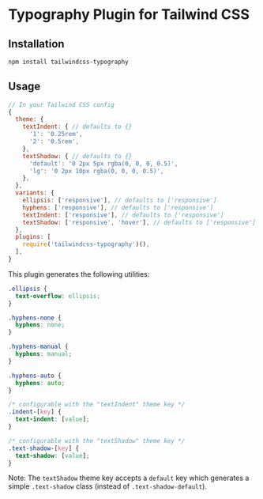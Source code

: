 # Typography Plugin for Tailwind CSS

## Installation

```bash
npm install tailwindcss-typography
```

## Usage

```js
// In your Tailwind CSS config
{
  theme: {
    textIndent: { // defaults to {}
      '1': '0.25rem',
      '2': '0.5rem',
    },
    textShadow: { // defaults to {}
      'default': '0 2px 5px rgba(0, 0, 0, 0.5)',
      'lg': '0 2px 10px rgba(0, 0, 0, 0.5)',
    },
  },
  variants: {
    ellipsis: ['responsive'], // defaults to ['responsive']
    hyphens: ['responsive'], // defaults to ['responsive']
    textIndent: ['responsive'], // defaults to ['responsive']
    textShadow: ['responsive', 'hover'], // defaults to ['responsive']
  },
  plugins: [
    require('tailwindcss-typography')(),
  ],
}
```

This plugin generates the following utilities:

```css
.ellipsis {
  text-overflow: ellipsis;
}

.hyphens-none {
  hyphens: none;
}

.hyphens-manual {
  hyphens: manual;
}

.hyphens-auto {
  hyphens: auto;
}

/* configurable with the "textIndent" theme key */
.indent-[key] {
  text-indent: [value];
}

/* configurable with the "textShadow" theme key */
.text-shadow-[key] {
  text-shadow: [value];
}
```

Note: The `textShadow` theme key accepts a `default` key which generates a simple `.text-shadow` class (instead of `.text-shadow-default`).
